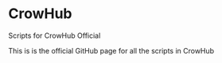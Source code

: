 # CrowHub
Scripts for CrowHub Official

This is is the official GitHub page for all the scripts in CrowHub

